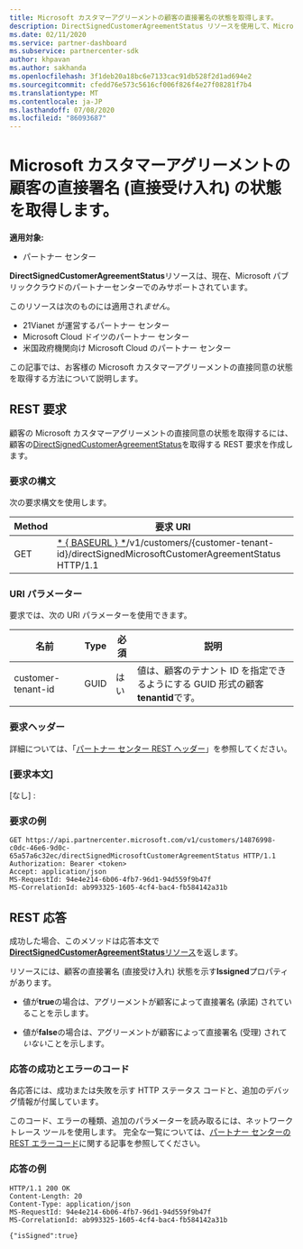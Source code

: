```yaml
---
title: Microsoft カスタマーアグリーメントの顧客の直接署名の状態を取得します。
description: DirectSignedCustomerAgreementStatus リソースを使用して、Microsoft カスタマーアグリーメントの顧客の直接署名 (直接承諾) の状態を取得できます。
ms.date: 02/11/2020
ms.service: partner-dashboard
ms.subservice: partnercenter-sdk
author: khpavan
ms.author: sakhanda
ms.openlocfilehash: 3f1deb20a18bc6e7133cac91db528f2d1ad694e2
ms.sourcegitcommit: cfedd76e573c5616cf006f826f4e27f08281f7b4
ms.translationtype: MT
ms.contentlocale: ja-JP
ms.lasthandoff: 07/08/2020
ms.locfileid: "86093687"
---
```

# <a name="get-the-status-of-a-customers-direct-signing-direct-acceptance-of-microsoft-customer-agreement"></a>Microsoft カスタマーアグリーメントの顧客の直接署名 (直接受け入れ) の状態を取得します。

**適用対象:**

- パートナー センター

**DirectSignedCustomerAgreementStatus**リソースは、現在、Microsoft パブリッククラウドのパートナーセンターでのみサポートされています。

このリソースは次のものには適用され*ません*。

- 21Vianet が運営するパートナー センター
- Microsoft Cloud ドイツのパートナー センター
- 米国政府機関向け Microsoft Cloud のパートナー センター

この記事では、お客様の Microsoft カスタマーアグリーメントの直接同意の状態を取得する方法について説明します。

## <a name="rest-request"></a>REST 要求

顧客の Microsoft カスタマーアグリーメントの直接同意の状態を取得するには、顧客の[DirectSignedCustomerAgreementStatus](./customer-agreement-direct-sign-status-resource.md)を取得する REST 要求を作成します。

### <a name="request-syntax"></a>要求の構文

次の要求構文を使用します。

| Method | 要求 URI                                                                                      |
|--------|--------------------------------------------------------------------------------------------------|
| GET    | [* \{ BASEURL \} *](partner-center-rest-urls.md)/v1/customers/{customer-tenant-id}/directSignedMicrosoftCustomerAgreementStatus HTTP/1.1 |

### <a name="uri-parameters"></a>URI パラメーター

要求では、次の URI パラメーターを使用できます。

| 名前             | Type | 必須 | 説明                                                                               |
|------------------|------|----------|-------------------------------------------------------------------------------------------|
| customer-tenant-id | GUID | はい | 値は、顧客のテナント ID を指定できるようにする GUID 形式の顧客**tenantid**です。 |

### <a name="request-headers"></a>要求ヘッダー

詳細については、「[パートナー センター REST ヘッダー](headers.md)」を参照してください。

### <a name="request-body"></a>[要求本文]

[なし] :

### <a name="request-example"></a>要求の例

```http
GET https://api.partnercenter.microsoft.com/v1/customers/14876998-c0dc-46e6-9d0c-65a57a6c32ec/directSignedMicrosoftCustomerAgreementStatus HTTP/1.1
Authorization: Bearer <token>
Accept: application/json
MS-RequestId: 94e4e214-6b06-4fb7-96d1-94d559f9b47f
MS-CorrelationId: ab993325-1605-4cf4-bac4-fb584142a31b
```

## <a name="rest-response"></a>REST 応答

成功した場合、このメソッドは応答本文で[ **DirectSignedCustomerAgreementStatus**リソース](./customer-agreement-direct-sign-status-resource.md)を返します。

リソースには、顧客の直接署名 (直接受け入れ) 状態を示す**Issigned**プロパティがあります。

- 値が**true**の場合は、アグリーメントが顧客によって直接署名 (承諾) されていることを示します。

- 値が**false**の場合は、アグリーメントが顧客によって直接署名 (受理) されて*いない*ことを示します。

### <a name="response-success-and-error-codes"></a>応答の成功とエラーのコード

各応答には、成功または失敗を示す HTTP ステータス コードと、追加のデバッグ情報が付属しています。

このコード、エラーの種類、追加のパラメーターを読み取るには、ネットワーク トレース ツールを使用します。 完全な一覧については、[パートナー センターの REST エラーコード](error-codes.md)に関する記事を参照してください。

### <a name="response-example"></a>応答の例

```http
HTTP/1.1 200 OK
Content-Length: 20
Content-Type: application/json
MS-RequestId: 94e4e214-6b06-4fb7-96d1-94d559f9b47f
MS-CorrelationId: ab993325-1605-4cf4-bac4-fb584142a31b

{"isSigned":true}
```
